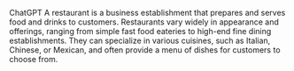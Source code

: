 
ChatGPT
A restaurant is a business establishment that prepares and serves food and drinks to customers. Restaurants vary widely in appearance and offerings, ranging from simple fast food eateries to high-end fine dining establishments. They can specialize in various cuisines, such as Italian, Chinese, or Mexican, and often provide a menu of dishes for customers to choose from.
